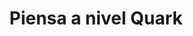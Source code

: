 ---
title: Piensa a nivel Quark
description: Elige la unidad de trabajo más pequeña que puedas. No tengas miedo de no encontrar suficiente contenido, siempre lo hay.
published_at: 2020-10-08
external_url: https://perrodinero.substack.com/p/piensa-a-nivel-quark
---